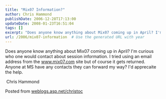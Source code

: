 ```yaml
---
title: "Mix07 Information?"
author: Chris Hammond
publishDate: 2006-12-28T17:13:00
updateDate: 2008-01-23T16:51:04
tags: []
excerpt: "Does anyone know anything about Mix07 coming up in April? I'm curious who one would contact about session information. I tried using an email address from the www.mix07.com site but of course it gets returned. Anyone at MS have any contacts they can forward my way? I'd apprecaite the help. &nbsp;Chris HammondPosted from..."
url: /2006/mix07-information  # Use the generated URL with year
---
```

<P>Does anyone know anything about Mix07 coming up in April? I'm curious who one would contact about session information. I tried using an email address from the <A href="https://www.mix07.com/">www.mix07.com</A> site but of course it gets returned. Anyone at MS have any contacts they can forward my way? I'd apprecaite the help.</P> <P>&nbsp;Chris Hammond</P>Posted from <A href="https://weblogs.asp.net/christoc/" mce_href="https://weblogs.asp.net/christoc/">weblogs.asp.net/christoc</A>
